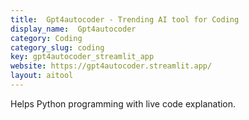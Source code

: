 ```yaml
---
title:  Gpt4autocoder - Trending AI tool for Coding
display_name:  Gpt4autocoder
category: Coding
category_slug: coding
key: gpt4autocoder_streamlit_app
website: https://gpt4autocoder.streamlit.app/
layout: aitool
---
```


Helps Python programming with live code explanation.
